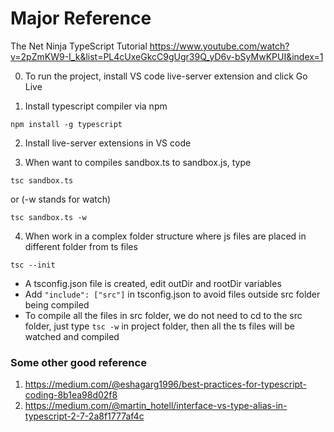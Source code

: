 # Major Reference

The Net Ninja
TypeScript Tutorial
https://www.youtube.com/watch?v=2pZmKW9-I_k&list=PL4cUxeGkcC9gUgr39Q_yD6v-bSyMwKPUI&index=1

0. To run the project, install VS code live-server extension and click Go Live

1. Install typescript compiler via npm

```
npm install -g typescript
```

2. Install live-server extensions in VS code

3. When want to compiles sandbox.ts to sandbox.js, type

```
tsc sandbox.ts
```

or (-w stands for watch)

```
tsc sandbox.ts -w
```

4. When work in a complex folder structure where js files are placed in different folder from ts files

```
tsc --init
```

- A tsconfig.json file is created, edit outDir and rootDir variables
- Add `"include": ["src"]` in tsconfig.json to avoid files outside src folder being compiled
- To compile all the files in src folder, we do not need to cd to the src folder, just type `tsc -w` in project folder, then all the ts files will be watched and compiled

### Some other good reference

1. https://medium.com/@eshagarg1996/best-practices-for-typescript-coding-8b1ea98d02f8
2. https://medium.com/@martin_hotell/interface-vs-type-alias-in-typescript-2-7-2a8f1777af4c
